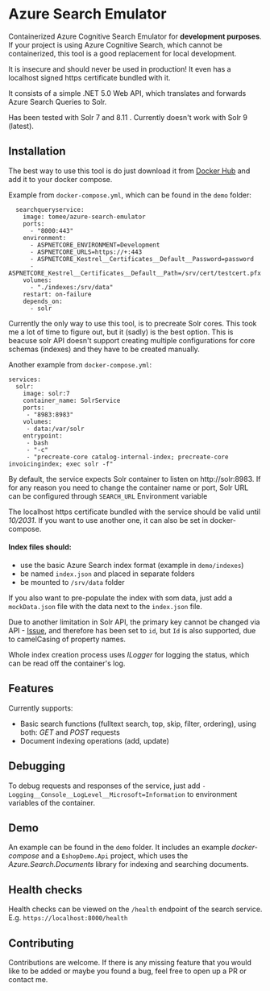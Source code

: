 
# Azure Search Emulator

Containerized Azure Cognitive Search Emulator for **development purposes**.
If your project is using Azure Cognitive Search, which cannot be containerized, this tool is a good replacement for local development.

It is insecure and should never be used in production! It even has a localhost signed https certificate bundled with it. 

It consists of a simple .NET 5.0 Web API, which translates and forwards Azure Search Queries to Solr.

Has been tested with Solr 7 and 8.11 .
Currently doesn't work with Solr 9 (latest).


## Installation

The best way to use this tool is do just download it from [Docker Hub](https://hub.docker.com/repository/docker/tomee/azure-search-emulator) and add it to your docker compose.

Example from `docker-compose.yml`, which can be found in the `demo` folder:
```
  searchqueryservice:
    image: tomee/azure-search-emulator
    ports:
      - "8000:443"
    environment:
      - ASPNETCORE_ENVIRONMENT=Development
      - ASPNETCORE_URLS=https://+:443
      - ASPNETCORE_Kestrel__Certificates__Default__Password=password
      - ASPNETCORE_Kestrel__Certificates__Default__Path=/srv/cert/testcert.pfx
    volumes:
      - "./indexes:/srv/data"
    restart: on-failure
    depends_on:
      - solr
```

Currently the only way to use this tool, is to precreate Solr cores. This took me a lot of time to figure out, but it (sadly) is the best option. 
This is beacuse solr API doesn't support creating multiple configurations for core schemas (indexes) and they have to be created manually. 

Another example from `docker-compose.yml`:
```
services:
  solr:
    image: solr:7
    container_name: SolrService
    ports:
     - "8983:8983"
    volumes:
     - data:/var/solr
    entrypoint:
     - bash
     - "-c"
     - "precreate-core catalog-internal-index; precreate-core invoicingindex; exec solr -f"
```

By default, the service expects Solr container to listen on http://solr:8983.
If for any reason you need to change the container name or port, Solr URL can be configured through `SEARCH_URL` Environment variable

The localhost https certificate bundled with the service should be valid until *10/2031*. If you want to use another one, it can also be set in docker-compose.


#### Index files should: 
+ use the basic Azure Search index format (example in `demo/indexes`)
+ be named `index.json` and placed in separate folders
+ be mounted to `/srv/data` folder

If you also want to pre-populate the index with som data, just add a `mockData.json` file with the data
next to the `index.json` file.

Due to another limitation in Solr API, the primary key cannot be changed via API - [Issue](https://issues.apache.org/jira/browse/SOLR-7242),
and therefore has been set to `id`, but `Id` is also supported, due to camelCasing of property names. 

Whole index creation process uses *ILogger* for logging the status, which can be read off the container's log.
## Features

Currently supports:

+ Basic search functions (fulltext search, top, skip, filter, ordering), using both: *GET* and *POST* requests 
+ Document indexing operations (add, update)

## Debugging
To debug requests and responses of the service, just add `- Logging__Console__LogLevel__Microsoft=Information` to environment variables of the container.

## Demo

An example can be found in the `demo` folder. It includes an example *docker-compose* and a `EshopDemo.Api` project, which 
uses the *Azure.Search.Documents* library for indexing and searching documents.

## Health checks

Health checks can be viewed on the `/health` endpoint of the search service. E.g. `https://localhost:8000/health`

## Contributing

Contributions are welcome.
If there is any missing feature that you would like to be added or maybe you found a bug, feel free to open up a PR or contact me.

